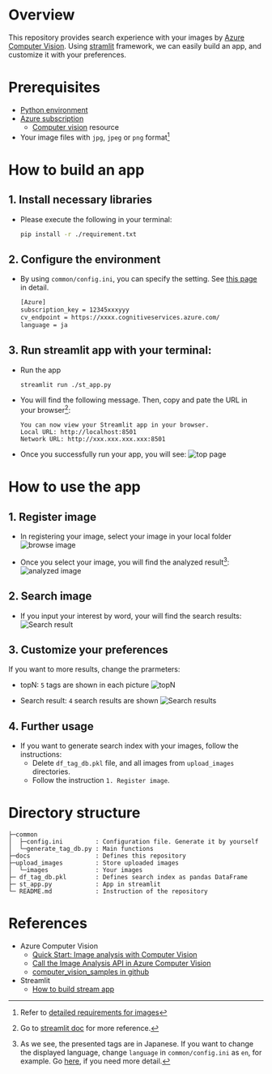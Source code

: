 # Overview
This repository provides search experience with your images by [Azure Computer Vision](https://azure.microsoft.com/en-us/services/cognitive-services/computer-vision/). Using [stramlit](https://streamlit.io/) framework, we can easily build an app, and customize it with your preferences.

# Prerequisites

- [Python environment](https://www.python.org/)
- [Azure subscription](https://docs.microsoft.com/en-us/azure/cloud-adoption-framework/ready/considerations/fundamental-concepts#azure-terminology)
    - [Computer vision](https://docs.microsoft.com/en-us/azure/cognitive-services/cognitive-services-apis-create-account?tabs=vision%2Cwindows#create-a-new-azure-cognitive-services-resource) resource
- Your image files with `jpg`, `jpeg` or `png` format[^1]

# How to build an app

## 1. Install necessary libraries

- Please execute the following in your terminal:
    ```sh
    pip install -r ./requirement.txt
    ```

## 2. Configure the environment

- By using `common/config.ini`, you can specify the setting. See [this page](/common/REAME.md) in detail.
    ```sh
    [Azure]
    subscription_key = 12345xxxyyy
    cv_endpoint = https://xxxx.cognitiveservices.azure.com/
    language = ja
    ```

## 3. Run streamlit app with your terminal:

- Run the app
    ```sh
    streamlit run ./st_app.py
    ```

- You will find the following message. Then, copy and pate the URL in your browser[^2]:

    ```
    You can now view your Streamlit app in your browser.
    Local URL: http://localhost:8501
    Network URL: http://xxx.xxx.xxx.xxx:8501
    ```

- Once you successfully run your app, you will see:
    ![top page](/docs/images/top_page.png)

# How to use the app

## 1. Register image

- In registering your image, select your image in your local folder
    ![browse image](/docs/images/browse_image.png)

- Once you select your image, you will find the analyzed result[^3]:
    ![analyzed image](/docs/images/analized_results.png)

## 2. Search image

- If you input your interest by word, your will find the search results:
    ![Search result](/docs/images/search_results.png)

## 3. Customize your preferences
If you want to more results, change the prarmeters:

- topN: `5` tags are shown in each picture
    ![topN](/docs/images/topN.png)

- Search result: `4` search results are shown
    ![Search results](/docs/images/search_results_number.png)

## 4. Further usage

- If you want to generate search index with your images, follow the instructions:
    - Delete `df_tag_db.pkl` file, and all images from `upload_images` directories.
    - Follow the instruction `1. Register image`.


# Directory structure

```
├─common
│  ├─config.ini         : Configuration file. Generate it by yourself
│  └─generate_tag_db.py : Main functions
├─docs                  : Defines this repository
├─upload_images         : Store uploaded images
│  └─images             : Your images
├─ df_tag_db.pkl        : Defines search index as pandas DataFrame
├─ st_app.py            : App in streamlit
└─ README.md            : Instruction of the repository
```

# References
- Azure Computer Vision
    - [Quick Start: Image analysis with Computer Vision](https://docs.microsoft.com/ja-jp/azure/cognitive-services/computer-vision/quickstarts-sdk/image-analysis-client-library?tabs=visual-studio&pivots=programming-language-python)
    - [Call the Image Analysis API in Azure Computer Vision](https://docs.microsoft.com/en-us/azure/cognitive-services/computer-vision/how-to/call-analyze-image?tabs=python)
    - [computer_vision_samples in github](https://github.com/Azure-Samples/cognitive-services-python-sdk-samples/blob/master/samples/vision/computer_vision_samples.py)
- Streamlit
    - [How to build stream app](https://docs.streamlit.io/library/api-reference)


[^1]: Refer to [detailed requirements for images](https://docs.microsoft.com/ja-jp/azure/cognitive-services/computer-vision/quickstarts-sdk/image-analysis-client-library?tabs=visual-studio&pivots=programming-language-python)

[^2]: Go to [streamlit doc](https://docs.streamlit.io/library/get-started) for more reference. 

[^3]: As we see, the presented tags are in Japanese. If you want to change the displayed language, change `language` in `common/config.ini` as `en`, for example. Go [here](/common/REAME.md), if you need more detail.
